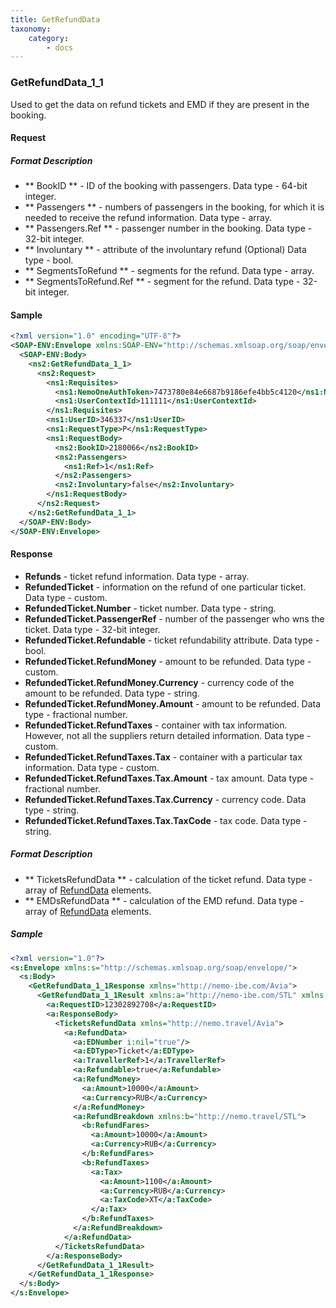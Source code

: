 ```yaml
---
title: GetRefundData
taxonomy:
    category:
        - docs
---
```


### GetRefundData_1_1

Used to get the data on refund tickets and EMD if they are present in the booking.

#### Request

##### Format Description

- ** BookID ** - ID of the booking with passengers. Data type - 64-bit integer.
- ** Passengers ** - numbers of passengers in the booking, for which it is needed to receive the refund information. Data type - array.
- ** Passengers.Ref ** - passenger number in the booking. Data type - 32-bit integer.
- ** Involuntary ** - attribute of the involuntary refund (Optional) Data type - bool.
- ** SegmentsToRefund ** - segments for the refund. Data type - array.
- ** SegmentsToRefund.Ref ** - segment for the refund. Data type - 32-bit integer.

#### Sample
```xml
<?xml version="1.0" encoding="UTF-8"?>
<SOAP-ENV:Envelope xmlns:SOAP-ENV="http://schemas.xmlsoap.org/soap/envelope/" xmlns:ns1="http://nemo-ibe.com/STL" xmlns:ns2="http://nemo-ibe.com/Avia">
  <SOAP-ENV:Body>
    <ns2:GetRefundData_1_1>
      <ns2:Request>
        <ns1:Requisites>
          <ns1:NemoOneAuthToken>7473780e84e6687b9186efe4bb5c4120</ns1:NemoOneAuthToken>
          <ns1:UserContextId>111111</ns1:UserContextId>
        </ns1:Requisites>
        <ns1:UserID>346337</ns1:UserID>
        <ns1:RequestType>P</ns1:RequestType>
        <ns1:RequestBody>
          <ns2:BookID>2180066</ns2:BookID>
          <ns2:Passengers>
            <ns1:Ref>1</ns1:Ref>
          </ns2:Passengers>
          <ns2:Involuntary>false</ns2:Involuntary>
        </ns1:RequestBody>
      </ns2:Request>
    </ns2:GetRefundData_1_1>
  </SOAP-ENV:Body>
</SOAP-ENV:Envelope>
```

#### Response

-    **Refunds** - ticket refund information. Data type - array.
-    **RefundedTicket** - information on the refund of one particular ticket. Data type - custom.
-    **RefundedTicket.Number** - ticket number. Data type - string.
-    **RefundedTicket.PassengerRef** - number of the passenger who wns the ticket. Data type - 32-bit integer.
-    **RefundedTicket.Refundable** - ticket refundability attribute. Data type - bool.
-    **RefundedTicket.RefundMoney** - amount to be refunded. Data type - custom.
-    **RefundedTicket.RefundMoney.Currency** - currency code of the amount to be refunded. Data type - string.
-    **RefundedTicket.RefundMoney.Amount** - amount to be refunded. Data type - fractional number.
-    **RefundedTicket.RefundTaxes** - container with tax information. However, not all the suppliers return detailed information. Data type - custom.
-    **RefundedTicket.RefundTaxes.Tax** - container with a particular tax information. Data type - custom.
-    **RefundedTicket.RefundTaxes.Tax.Amount** - tax amount. Data type - fractional number.
-    **RefundedTicket.RefundTaxes.Tax.Currency** - currency code. Data type - string.
-    **RefundedTicket.RefundTaxes.Tax.TaxCode** - tax code. Data type - string.

##### Format Description

- ** TicketsRefundData ** - calculation of the ticket refund. Data type - array of [RefundData](/avia/common/refunddata) elements.
- ** EMDsRefundData ** - calculation of the EMD refund. Data type - array of [RefundData](/avia/common/refunddata) elements.

##### Sample
```xml
<?xml version="1.0"?>
<s:Envelope xmlns:s="http://schemas.xmlsoap.org/soap/envelope/">
  <s:Body>
    <GetRefundData_1_1Response xmlns="http://nemo-ibe.com/Avia">
      <GetRefundData_1_1Result xmlns:a="http://nemo-ibe.com/STL" xmlns:i="http://www.w3.org/2001/XMLSchema-instance">
        <a:RequestID>12302892708</a:RequestID>
        <a:ResponseBody>
          <TicketsRefundData xmlns="http://nemo.travel/Avia">
            <a:RefundData>
              <a:EDNumber i:nil="true"/>
              <a:EDType>Ticket</a:EDType>
              <a:TravellerRef>1</a:TravellerRef>
              <a:Refundable>true</a:Refundable>
              <a:RefundMoney>
                <a:Amount>10000</a:Amount>
                <a:Currency>RUB</a:Currency>
              </a:RefundMoney>
              <a:RefundBreakdown xmlns:b="http://nemo.travel/STL">
                <b:RefundFares>
                  <a:Amount>10000</a:Amount>
                  <a:Currency>RUB</a:Currency>
                </b:RefundFares>
                <b:RefundTaxes>
                  <a:Tax>
                    <a:Amount>1100</a:Amount>
                    <a:Currency>RUB</a:Currency>
                    <a:TaxCode>XT</a:TaxCode>
                  </a:Tax>
                </b:RefundTaxes>
              </a:RefundBreakdown>
            </a:RefundData>
          </TicketsRefundData>
        </a:ResponseBody>
      </GetRefundData_1_1Result>
    </GetRefundData_1_1Response>
  </s:Body>
</s:Envelope>
```
